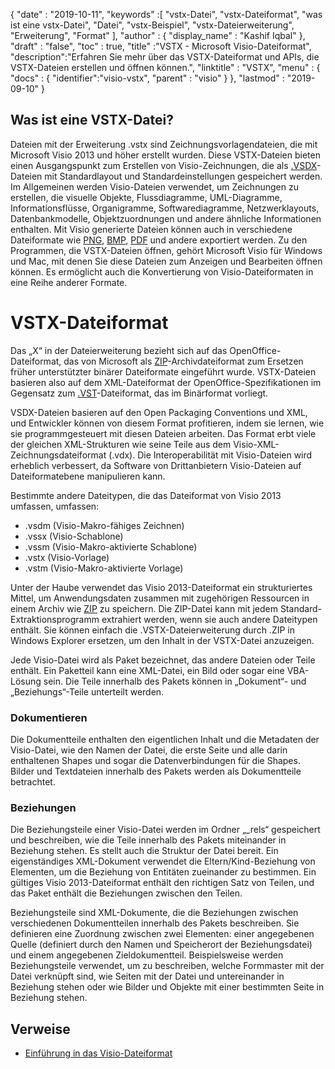 {
  "date" : "2019-10-11",
  "keywords" :[ "vstx-Datei", "vstx-Dateiformat", "was ist eine vstx-Datei", "Datei", "vstx-Beispiel", "vstx-Dateierweiterung", "Erweiterung", "Format" ],
  "author" : {
    "display_name" : "Kashif Iqbal"
},
  "draft" : "false",
  "toc" : true,
  "title" :"VSTX - Microsoft Visio-Dateiformat",
  "description":"Erfahren Sie mehr über das VSTX-Dateiformat und APIs, die VSTX-Dateien erstellen und öffnen können.",
  "linktitle" : "VSTX",
  "menu" : {
    "docs" : {
"identifier":"visio-vstx",
      "parent" : "visio"
}
},
  "lastmod" : "2019-09-10"
}

## Was ist eine VSTX-Datei?

Dateien mit der Erweiterung .vstx sind Zeichnungsvorlagendateien, die mit Microsoft Visio 2013 und höher erstellt wurden. Diese VSTX-Dateien bieten einen Ausgangspunkt zum Erstellen von Visio-Zeichnungen, die als [.VSDX](/de/image/vsdx/)-Dateien mit Standardlayout und Standardeinstellungen gespeichert werden. Im Allgemeinen werden Visio-Dateien verwendet, um Zeichnungen zu erstellen, die visuelle Objekte, Flussdiagramme, UML-Diagramme, Informationsflüsse, Organigramme, Softwarediagramme, Netzwerklayouts, Datenbankmodelle, Objektzuordnungen und andere ähnliche Informationen enthalten. Mit Visio generierte Dateien können auch in verschiedene Dateiformate wie [PNG](/de/Image/PNG/), [BMP](/de/Image/BMP/), [PDF](/de/pdf/) und andere exportiert werden. Zu den Programmen, die VSTX-Dateien öffnen, gehört Microsoft Visio für Windows und Mac, mit denen Sie diese Dateien zum Anzeigen und Bearbeiten öffnen können. Es ermöglicht auch die Konvertierung von Visio-Dateiformaten in eine Reihe anderer Formate.

# VSTX-Dateiformat #

Das „X“ in der Dateierweiterung bezieht sich auf das OpenOffice-Dateiformat, das von Microsoft als [ZIP](/de/compression/zip/)-Archivdateiformat zum Ersetzen früher unterstützter binärer Dateiformate eingeführt wurde. VSTX-Dateien basieren also auf dem XML-Dateiformat der OpenOffice-Spezifikationen im Gegensatz zum [.VST](/de/image/vst/)-Dateiformat, das im Binärformat vorliegt.

VSDX-Dateien basieren auf den Open Packaging Conventions und XML, und Entwickler können von diesem Format profitieren, indem sie lernen, wie sie programmgesteuert mit diesen Dateien arbeiten. Das Format erbt viele der gleichen XML-Strukturen wie seine Teile aus dem Visio-XML-Zeichnungsdateiformat (.vdx). Die Interoperabilität mit Visio-Dateien wird erheblich verbessert, da Software von Drittanbietern Visio-Dateien auf Dateiformatebene manipulieren kann.

Bestimmte andere Dateitypen, die das Dateiformat von Visio 2013 umfassen, umfassen:

* .vsdm (Visio-Makro-fähiges Zeichnen)
* .vssx (Visio-Schablone)
* .vssm (Visio-Makro-aktivierte Schablone)
* .vstx (Visio-Vorlage)
* .vstm (Visio-Makro-aktivierte Vorlage)

Unter der Haube verwendet das Visio 2013-Dateiformat ein strukturiertes Mittel, um Anwendungsdaten zusammen mit zugehörigen Ressourcen in einem Archiv wie [ZIP](/de/Compression/ZIP/) zu speichern. Die ZIP-Datei kann mit jedem Standard-Extraktionsprogramm extrahiert werden, wenn sie auch andere Dateitypen enthält. Sie können einfach die .VSTX-Dateierweiterung durch .ZIP in Windows Explorer ersetzen, um den Inhalt in der VSTX-Datei anzuzeigen.

Jede Visio-Datei wird als Paket bezeichnet, das andere Dateien oder Teile enthält. Ein Paketteil kann eine XML-Datei, ein Bild oder sogar eine VBA-Lösung sein. Die Teile innerhalb des Pakets können in „Dokument“- und „Beziehungs“-Teile unterteilt werden.

### Dokumentieren ###

Die Dokumentteile enthalten den eigentlichen Inhalt und die Metadaten der Visio-Datei, wie den Namen der Datei, die erste Seite und alle darin enthaltenen Shapes und sogar die Datenverbindungen für die Shapes. Bilder und Textdateien innerhalb des Pakets werden als Dokumentteile betrachtet.

### Beziehungen ###

Die Beziehungsteile einer Visio-Datei werden im Ordner „_rels“ gespeichert und beschreiben, wie die Teile innerhalb des Pakets miteinander in Beziehung stehen. Es stellt auch die Struktur der Datei bereit. Ein eigenständiges XML-Dokument verwendet die Eltern/Kind-Beziehung von Elementen, um die Beziehung von Entitäten zueinander zu bestimmen. Ein gültiges Visio 2013-Dateiformat enthält den richtigen Satz von Teilen, und das Paket enthält die Beziehungen zwischen den Teilen.

Beziehungsteile sind XML-Dokumente, die die Beziehungen zwischen verschiedenen Dokumentteilen innerhalb des Pakets beschreiben. Sie definieren eine Zuordnung zwischen zwei Elementen: einer angegebenen Quelle (definiert durch den Namen und Speicherort der Beziehungsdatei) und einem angegebenen Zieldokumentteil. Beispielsweise werden Beziehungsteile verwendet, um zu beschreiben, welche Formmaster mit der Datei verknüpft sind, wie Seiten mit der Datei und untereinander in Beziehung stehen oder wie Bilder und Objekte mit einer bestimmten Seite in Beziehung stehen.

## Verweise ##

* [Einführung in das Visio-Dateiformat](https://learn.microsoft.com/en-us/office/client-developer/visio/introduction-to-the-visio-file-formatvsdx)

